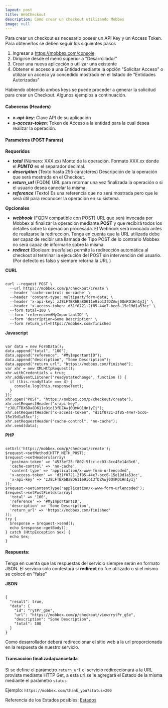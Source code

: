 ```yaml
---
layout: post
title: WebCheckout
description: Cómo crear un checkout utilizando Mobbex
image: null
---
```


Para crear un checkout es necesario poseer un API Key y un Access Token. Para obtenerlos se deben seguir los siguientes pasos

1) Ingresar a https://mobbex.com/console<br/>
2) Dirigirse desde el menú superior a "Desarrollador"<br/>
3) Crear una nueva aplicación o utilizar una existente<br/>
4) Obtener el acceso a una Entidad mediante la opción "Solicitar Acceso" o utilizar un acceso ya concedido mostrado en el listado de "Entidades Autorizadas"<br/>

Habiendo obtenido ambos keys se puede proceder a generar la solicitud para crear un Checkout. Algunos ejemplos a continuación.

#### Cabeceras (Headers)
- ___x-api-key___: Clave API de su aplicación<br/>
- ___x-access-token___: Token de Acceso a la entidad para la cual desea realizar la operación.<br/>

#### Parametros (POST Params)

__Requeridos__
- ___total___ (Número: XXX.xx) Monto de la operación. Formato XXX.xx donde el ___PUNTO___ es el separador decimal.<br/>
- ___description___ (Texto hasta 255 caracteres) Descripción de la operación que será mostrada en el Checkout.<br/>
- ___return_url___ (FQDN) URL para retornar una vez finalizada la operación o si el usuario desea cancelar la misma.<br/>
- ___reference___ (Texto) Es una referencia que no será mostrada pero que le será útil para reconocer la operación en su sistema.<br/>

__Opcionales__
- ___webhook___ (FQDN compatible con POST) URL que será invocada por Mobbex al finalizar la operación mediante __POST__ y que recibirá todos los detalles sobre la operación procesada. El Webhook será invocado antes de realizarse la redirección. Tenga en cuenta que la URL utilizada debe ser capaz de recibir una llamada de Tipo POST de lo contrario Mobbex no será capaz de informarle sobre la misma.<br/>
- ___redirect___ (Boolean: true/false) permite la redirección automática al checkout al terminar la ejecución del POST sin intervención del usuario. (Por defecto es falso y siempre retorna la URL )<br/>

__CURL__
<pre><code>
curl --request POST \
  --url https://mobbex.com/p/checkout/create \
  --header 'cache-control: no-cache' \
  --header 'content-type: multipart/form-data; \
  --header 'x-api-key: zJ8LFTBX6Ba8D611e9io13fDZAwj0QmKO1Hn1yIj' \
  --header 'x-access-token: d31f0721-2f85-44e7-bcc6-15e19d1a53cc' \
  --form total=100 \
  --form 'reference=#MyImportantID' \
  --form 'description=Some Description' \
  --form return_url=https://mobbex.com/finished
</code></pre>

__Javascript__
<pre><code>
var data = new FormData();
data.append("total", "100");
data.append("reference", "#MyImportantID");
data.append("description", "Some Description");
data.append("return_url", "https://mobbex.com/finished");
var xhr = new XMLHttpRequest();
xhr.withCredentials = true;
xhr.addEventListener("readystatechange", function () {
  if (this.readyState === 4) {
    console.log(this.responseText);
  }
});
xhr.open("POST", "https://mobbex.com/p/checkout/create");
xhr.setRequestHeader("x-api-key", "zJ8LFTBX6Ba8D611e9io13fDZAwj0QmKO1Hn1yIj");
xhr.setRequestHeader("x-access-token", "d31f0721-2f85-44e7-bcc6-15e19d1a53cc");
xhr.setRequestHeader("cache-control", "no-cache");
xhr.send(data);
</code></pre>

__PHP__
<pre><code>
<?php  
$request = new HttpRequest();
$request->setUrl('https://mobbex.com/p/checkout/create');
$request->setMethod(HTTP_METH_POST);  
$request->setHeaders(array(
  'postman-token' => '4533ef25-f802-5fcc-cc03-8cc45e14d3c6',
  'cache-control' => 'no-cache',
  'content-type' => 'application/x-www-form-urlencoded',
  'x-access-token' => 'd31f0721-2f85-44e7-bcc6-15e19d1a53cc',
  'x-api-key' => 'zJ8LFTBX6Ba8D611e9io13fDZAwj0QmKO1Hn1yIj'
));  
$request->setContentType('application/x-www-form-urlencoded');
$request->setPostFields(array(
  'total' => '100',
  'reference' => '#MyImportantID',
  'description' => 'Some Description',
  'return_url' => 'https://mobbex.com/finished'
));  
try {
  $response = $request->send();    
  echo $response->getBody();
} catch (HttpException $ex) {
  echo $ex;
}
</code></pre>

#### Respuesta: 

Tenga en cuenta que las respuestas del servicio siempre serán en formato JSON. El servicio sólo contestará si __redirect__ no fue utilizado o si el mismo se colocó en "false"

__JSON__
<pre><code>
{
  "result": true,
  "data": {
    "id": "rytPr_gSe",
    "url": "https://mobbex.com/p/checkout/view/rytPr_gSe",
    "description": "Some Description",
    "total": 100
  }
}
</code></pre>

Como desarrollador deberá redireccionar el sitio web a la url proporcionada en la respuesta de nuestro servicio.

#### Transacción finalizada/cancelada

Si se define el parámetro ```return_url``` el servicio redireccionará a la URL provista mediante HTTP Get, a esta url se le agregará el Estado de la misma mediante el parámetro ```status```

Ejemplo:
```https://mobbex.com/thank_you?status=200```

Referencia de los Estados posibles: <a href="/statuses">Estados</a>